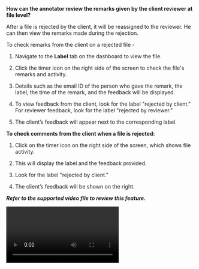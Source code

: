 **How can the annotator review the remarks given by the client reviewer at file level?**

After a file is rejected by the client, it will be reassigned to the reviewer. He can then view the remarks made during the rejection.

To check remarks from the client on a rejected file -

1.  Navigate to the **Label** tab on the dashboard to view the file.
    
2.  Click the timer icon on the right side of the screen to check the file's remarks and activity.
    
3.  Details such as the email ID of the person who gave the remark, the label, the time of the remark, and the feedback will be displayed.
    
4.  To view feedback from the client, look for the label "rejected by client." For reviewer feedback, look for the label "rejected by reviewer.”
    
5.  The client’s feedback will appear next to the corresponding label.
    

**To check comments from the client when a file is rejected:**

1.  Click on the timer icon on the right side of the screen, which shows file activity.
    
2.  This will display the label and the feedback provided.
    
3.  Look for the label "rejected by client."
    
4.  The client’s feedback will be shown on the right.
    

_**Refer to the supported video file to review this feature.**_

<Video url="https://player.vimeo.com/video/1102171043"/>

<Card attributes='{"isFitToPage":false,"style":{"width":"60%"}}'>
  <title></title>
  <description><p>For further assistance contact</p>
<a href="mailto:support@tensormatics.com" target="_blank">support@tensormatics.com</a></description>
</Card>
